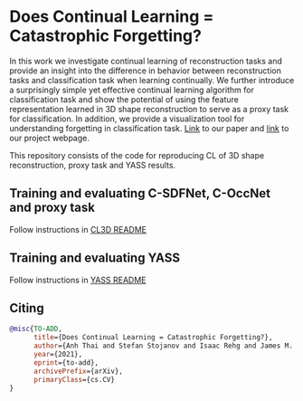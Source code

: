 # Does Continual Learning = Catastrophic Forgetting?

In this work we investigate continual learning of reconstruction tasks and provide an insight into the difference in behavior between reconstruction tasks and classification task when learning continually. We further introduce a surprisingly simple yet effective continual learning algorithm for classification task and show the potential of using the feature representation learned in 3D shape reconstruction to serve as a proxy task for classification. In addition, we provide a visualization tool for understanding forgetting in classification task. [Link]() to our paper and [link]() to our project webpage.

This repository consists of the code for reproducing CL of 3D shape reconstruction, proxy task and YASS results.

## Training and evaluating C-SDFNet, C-OccNet and proxy task
Follow instructions in [CL3D README](https://github.com/ngailapdi/CLRec/blob/master/CL3D/README.md)

## Training and evaluating YASS
Follow instructions in [YASS README](https://github.com/ngailapdi/CLRec/blob/master/YASS/README.md)

## Citing
```bibtex
@misc{TO-ADD,
      title={Does Continual Learning = Catastrophic Forgetting?}, 
      author={Anh Thai and Stefan Stojanov and Isaac Rehg and James M. Rehg},
      year={2021},
      eprint={to-add},
      archivePrefix={arXiv},
      primaryClass={cs.CV}
}
```


